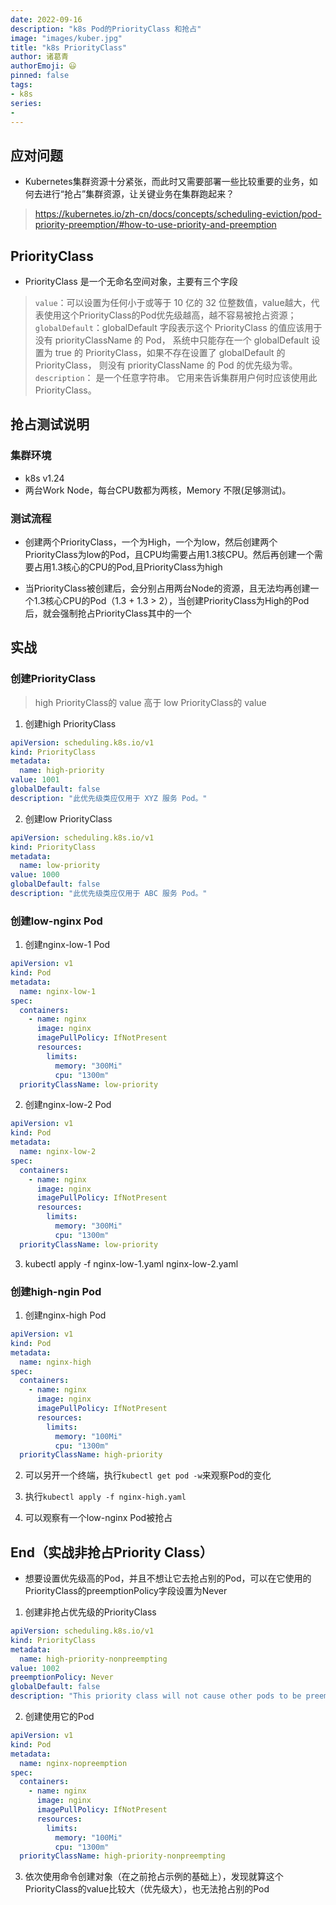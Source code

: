 ```yaml
---
date: 2022-09-16
description: "k8s Pod的PriorityClass 和抢占"
image: "images/kuber.jpg"
title: "k8s PriorityClass"
author: 诸葛青
authorEmoji: 😃
pinned: false
tags:
- k8s
series:
- 
---
```


## 应对问题

* Kubernetes集群资源十分紧张，而此时又需要部署一些比较重要的业务，如何去进行“抢占”集群资源，让关键业务在集群跑起来？
> https://kubernetes.io/zh-cn/docs/concepts/scheduling-eviction/pod-priority-preemption/#how-to-use-priority-and-preemption

## PriorityClass

* PriorityClass 是一个无命名空间对象，主要有三个字段
> `value`：可以设置为任何小于或等于 10 亿的 32 位整数值，value越大，代表使用这个PriorityClass的Pod优先级越高，越不容易被抢占资源；
 `globalDefault`：globalDefault 字段表示这个 PriorityClass 的值应该用于没有 priorityClassName 的 Pod， 
 系统中只能存在一个 globalDefault 设置为 true 的 PriorityClass，如果不存在设置了 globalDefault 的 PriorityClass， 则没有 priorityClassName 的 Pod 的优先级为零。
 `description`： 是一个任意字符串。 它用来告诉集群用户何时应该使用此 PriorityClass。


## 抢占测试说明

### 集群环境

* k8s v1.24
* 两台Work Node，每台CPU数都为两核，Memory 不限(足够测试)。

### 测试流程

* 创建两个PriorityClass，一个为High，一个为low，然后创建两个PriorityClass为low的Pod，且CPU均需要占用1.3核CPU。然后再创建一个需要占用1.3核心的CPU的Pod,且PriorityClass为high

* 当PriorityClass被创建后，会分别占用两台Node的资源，且无法均再创建一个1.3核心CPU的Pod（1.3 + 1.3 > 2），当创建PriorityClass为High的Pod后，就会强制抢占PriorityClass其中的一个


## 实战

### 创建PriorityClass
> high PriorityClass的 value 高于 low PriorityClass的 value

1. 创建high PriorityClass
```yaml:high-priorityclass.yaml
apiVersion: scheduling.k8s.io/v1
kind: PriorityClass
metadata:
  name: high-priority
value: 1001
globalDefault: false
description: "此优先级类应仅用于 XYZ 服务 Pod。"
```

2. 创建low PriorityClass
```yaml:low-priorityclass.yaml
apiVersion: scheduling.k8s.io/v1
kind: PriorityClass
metadata:
  name: low-priority
value: 1000
globalDefault: false
description: "此优先级类应仅用于 ABC 服务 Pod。"
```

### 创建low-nginx Pod

1. 创建nginx-low-1 Pod
```yaml:nginx-low-1.yaml
apiVersion: v1
kind: Pod
metadata:
  name: nginx-low-1
spec:
  containers:
    - name: nginx
      image: nginx
      imagePullPolicy: IfNotPresent
      resources:
        limits:
          memory: "300Mi"
          cpu: "1300m"
  priorityClassName: low-priority
```

2. 创建nginx-low-2 Pod
```yaml:nginx-low-2.yaml
apiVersion: v1
kind: Pod
metadata:
  name: nginx-low-2
spec:
  containers:
    - name: nginx
      image: nginx
      imagePullPolicy: IfNotPresent
      resources:
        limits:
          memory: "300Mi"
          cpu: "1300m"
  priorityClassName: low-priority
```

3. kubectl apply -f nginx-low-1.yaml nginx-low-2.yaml

### 创建high-ngin Pod
1. 创建nginx-high Pod
```yaml:nginx-high.yaml
apiVersion: v1
kind: Pod
metadata:
  name: nginx-high
spec:
  containers:
    - name: nginx
      image: nginx
      imagePullPolicy: IfNotPresent
      resources:
        limits:
          memory: "100Mi"
          cpu: "1300m"
  priorityClassName: high-priority
```

2. 可以另开一个终端，执行`kubectl get pod -w`来观察Pod的变化

3. 执行`kubectl apply -f nginx-high.yaml`

4. 可以观察有一个low-nginx Pod被抢占


## End（实战非抢占Priority Class）
* 想要设置优先级高的Pod，并且不想让它去抢占别的Pod，可以在它使用的PriorityClass的preemptionPolicy字段设置为Never

1. 创建非抢占优先级的PriorityClass
```yaml:nopreemption.yaml
apiVersion: scheduling.k8s.io/v1
kind: PriorityClass
metadata:
  name: high-priority-nonpreempting
value: 1002
preemptionPolicy: Never
globalDefault: false
description: "This priority class will not cause other pods to be preempted."
```

2. 创建使用它的Pod
```yaml:nginx-nopreemption.yaml
apiVersion: v1
kind: Pod
metadata:
  name: nginx-nopreemption
spec:
  containers:
    - name: nginx
      image: nginx
      imagePullPolicy: IfNotPresent
      resources:
        limits:
          memory: "100Mi"
          cpu: "1300m"
  priorityClassName: high-priority-nonpreempting
```

3. 依次使用命令创建对象（在之前抢占示例的基础上），发现就算这个PriorityClass的value比较大（优先级大），也无法抢占别的Pod